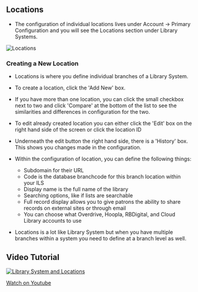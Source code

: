 ## Locations

- The configuration of individual locations lives under Account -> Primary Configuration and you will see the Locations section under Library Systems.

![Locations](/manual/images/Library-Systems-Locations.png)

### Creating a New Location

- Locations is where you define individual branches of a Library System. 
- To create a location, click the 'Add New' box.
- If you have more than one location, you can click the small checkbox next to two and click 'Compare' at the bottom of the list to see the similarities and differences in configuration for the two.
- To edit already created location you can either click the 'Edit' box on the right hand side of the screen or click the location ID
- Underneath the edit button the right hand side, there is a 'History' box. This shows you changes made in the configuration. 

- Within the configuration of location, you can define the following things:
  - Subdomain for their URL
  - Code is the database branchcode for this branch location within your ILS
  - Display name is the full name of the library
  - Searching options, like if lists are searchable
  - Full record display allows you to give patrons the ability to share records on external sites or through email 
  - You can choose what Overdrive, Hoopla, RBDigital, and Cloud Library accounts to use

- Locations is a lot like Library System but when you have multiple branches within a system you need to define at a branch level as well.

## Video Tutorial

[![Library System and Locations](/manual/images/Library-System-and-Locations.jpg)](https://youtu.be/H51Q4jdd9MM)

[Watch on Youtube](https://youtu.be/H51Q4jdd9MM)
